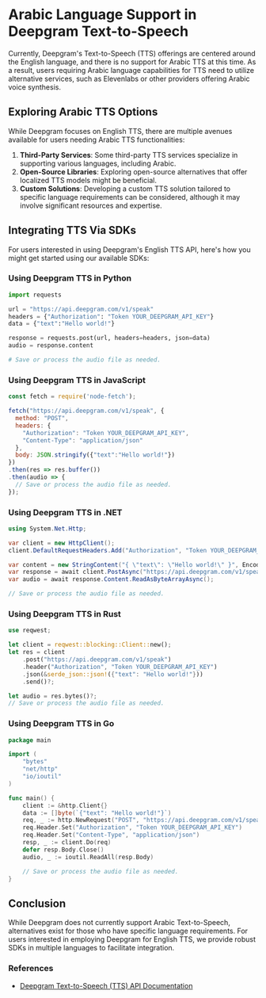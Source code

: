 # Arabic Language Support in Deepgram Text-to-Speech

Currently, Deepgram's Text-to-Speech (TTS) offerings are centered around the English language, and there is no support for Arabic TTS at this time. As a result, users requiring Arabic language capabilities for TTS need to utilize alternative services, such as Elevenlabs or other providers offering Arabic voice synthesis.

## Exploring Arabic TTS Options
While Deepgram focuses on English TTS, there are multiple avenues available for users needing Arabic TTS functionalities:

1. **Third-Party Services**: Some third-party TTS services specialize in supporting various languages, including Arabic.
2. **Open-Source Libraries**: Exploring open-source alternatives that offer localized TTS models might be beneficial.
3. **Custom Solutions**: Developing a custom TTS solution tailored to specific language requirements can be considered, although it may involve significant resources and expertise.

## Integrating TTS Via SDKs
For users interested in using Deepgram's English TTS API, here's how you might get started using our available SDKs:

### Using Deepgram TTS in Python
```python
import requests

url = "https://api.deepgram.com/v1/speak"
headers = {"Authorization": "Token YOUR_DEEPGRAM_API_KEY"}
data = {"text":"Hello world!"}

response = requests.post(url, headers=headers, json=data)
audio = response.content

# Save or process the audio file as needed.
```

### Using Deepgram TTS in JavaScript
```javascript
const fetch = require('node-fetch');

fetch("https://api.deepgram.com/v1/speak", {
  method: "POST",
  headers: {
    "Authorization": "Token YOUR_DEEPGRAM_API_KEY",
    "Content-Type": "application/json"
  },
  body: JSON.stringify({"text":"Hello world!"})
})
.then(res => res.buffer())
.then(audio => {
  // Save or process the audio file as needed.
});
```

### Using Deepgram TTS in .NET
```csharp
using System.Net.Http;

var client = new HttpClient();
client.DefaultRequestHeaders.Add("Authorization", "Token YOUR_DEEPGRAM_API_KEY");

var content = new StringContent("{ \"text\": \"Hello world!\" }", Encoding.UTF8, "application/json");
var response = await client.PostAsync("https://api.deepgram.com/v1/speak", content);
var audio = await response.Content.ReadAsByteArrayAsync();

// Save or process the audio file as needed.
```

### Using Deepgram TTS in Rust
```rust
use reqwest;

let client = reqwest::blocking::Client::new();
let res = client
    .post("https://api.deepgram.com/v1/speak")
    .header("Authorization", "Token YOUR_DEEPGRAM_API_KEY")
    .json(&serde_json::json!({"text": "Hello world!"}))
    .send()?;

let audio = res.bytes()?;
// Save or process the audio file as needed.
```

### Using Deepgram TTS in Go
```go
package main

import (
    "bytes"
    "net/http"
    "io/ioutil"
)

func main() {
    client := &http.Client{}
    data := []byte(`{"text": "Hello world!"}`)
    req, _ := http.NewRequest("POST", "https://api.deepgram.com/v1/speak", bytes.NewBuffer(data))
    req.Header.Set("Authorization", "Token YOUR_DEEPGRAM_API_KEY")
    req.Header.Set("Content-Type", "application/json")
    resp, _ := client.Do(req)
    defer resp.Body.Close()
    audio, _ := ioutil.ReadAll(resp.Body)

    // Save or process the audio file as needed.
}
```

## Conclusion
While Deepgram does not currently support Arabic Text-to-Speech, alternatives exist for those who have specific language requirements. For users interested in employing Deepgram for English TTS, we provide robust SDKs in multiple languages to facilitate integration.

### References
- [Deepgram Text-to-Speech (TTS) API Documentation](https://developers.deepgram.com/docs/tts-rest)